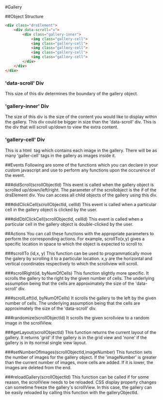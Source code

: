 #Gallery

##Object Structure

```html
<div class="drsElement">
	<div data-scroll="x">
		<div class="gallery-inner">
			<img class="gallery-cell">
			<img class="gallery-cell">
			<img class="gallery-cell">
			<img class="gallery-cell">
			<img class="gallery-cell">
		</div>
	</div>	
</div>
```

### 'data-scroll' Div
This size of this div determines the boundary of the gallery object.

### 'gallery-inner' Div
The size of this div is the size of the content you would like to display within the gallery. This div
could be bigger in size than the 'data-scroll' div. This is the div that will scroll up/down to view the
extra content.

### 'gallery-cell' Div
This is a html <img> tag which contains each image in the gallery. There will be as many 'galler-cell' tags in the gallery as images inside it.

##Events
Following are some of the functions which you can declare in your custom javascript and use to perform any functions upon the occurence of the event.

###didScroll(scrollObjectId)
This event is called when the gallery object is scrolled up/down/left/right.  The parameter of the scrollobject is the if of the drsElement div. You can access all child objects of the gallery using this div.

###didClickCell(scrollObjectId, cellId)
This event is called when a particular cell in the gallery object is clicked by the user.

###didDblClickCell(scrollObjectId, cellId)
This event is called when a particular cell in the gallery object is double-clicked by the user.

##Actions
You can call these functions with the appropriate parameters to perform the corresponding actions. For example, scrollTo(x,y) gives a specific location in space to which the object is expected to scroll to.

###scrollTo (id,x, y)
This function can be used to programmatically move the galery by scrolling it to a particular location. x,y are the horizontal and vertical coordinates respectively to which the scrollview will scroll.

###scrollRight(id, byNumOfCells)
This function slightly more specific. It scrolls the gallery to the right by the given number of cells. The underlying assumption being that the cells are approximately the size of the 'data-scroll' div.

###scrollLeft(id, byNumOfCells)
It scrolls the gallery to the left by the given number of cells. The underlying assumption being that the cells are approximately the size of the 'data-scroll' div.

###randomize(scrollObjectId)
It scrolls the given scrollview to a random image in the scrollView.

###getLayout(scrollObjectId)
This function returns the current layout of the gallery. It returns 'grid' if the gallery is in the grid view and 'none' if the gallery is in its normal single view layout.

###setNumberOfImages(scrollObjectId,imageNumber)
This function sets the number of images for the gallery object. If the 'imageNumber' is greater than the current number of images, more cells are added. If it is lower, the images are deleted from the end.

###reloadGallery(scrollObjectId)
This function can be called if for some reason, the scrollView needs to be reloaded. CSS display property changes can sometime freeze the gallery's scrollView. In this case, the gallery can be easily reloaded by calling this function with the galleryObjectId.
